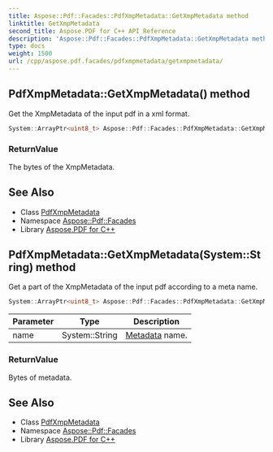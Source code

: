 ```yaml
---
title: Aspose::Pdf::Facades::PdfXmpMetadata::GetXmpMetadata method
linktitle: GetXmpMetadata
second_title: Aspose.PDF for C++ API Reference
description: 'Aspose::Pdf::Facades::PdfXmpMetadata::GetXmpMetadata method. Get the XmpMetadata of the input pdf in a xml format in C++.'
type: docs
weight: 1500
url: /cpp/aspose.pdf.facades/pdfxmpmetadata/getxmpmetadata/
---
```

## PdfXmpMetadata::GetXmpMetadata() method


Get the XmpMetadata of the input pdf in a xml format.

```cpp
System::ArrayPtr<uint8_t> Aspose::Pdf::Facades::PdfXmpMetadata::GetXmpMetadata()
```


### ReturnValue

The bytes of the XmpMetadata.

## See Also

* Class [PdfXmpMetadata](../)
* Namespace [Aspose::Pdf::Facades](../../)
* Library [Aspose.PDF for C++](../../../)
## PdfXmpMetadata::GetXmpMetadata(System::String) method


Get a part of the XmpMetadata of the input pdf according to a meta name.

```cpp
System::ArrayPtr<uint8_t> Aspose::Pdf::Facades::PdfXmpMetadata::GetXmpMetadata(System::String name)
```


| Parameter | Type | Description |
| --- | --- | --- |
| name | System::String | [Metadata](../../../aspose.pdf/metadata/) name. |

### ReturnValue

Bytes of metadata.

## See Also

* Class [PdfXmpMetadata](../)
* Namespace [Aspose::Pdf::Facades](../../)
* Library [Aspose.PDF for C++](../../../)
